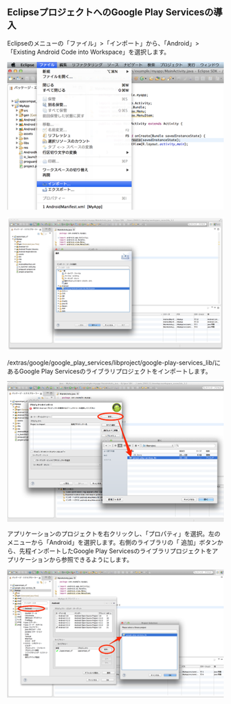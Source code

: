 ## EclipseプロジェクトへのGoogle Play Servicesの導入

Eclipseのメニューの「ファイル」>「インポート」から、「Android」>「Existing Android Code into Workspace」を選択します。


![googlePlayServices01](./img01.png)


![googlePlayServices01](./img02.png)


<android-sdk>/extras/google/google_play_services/libproject/google-play-services_lib/にあるGoogle Play Servicesのライブラリプロジェクトをインポートします。


![googlePlayServices01](./img03.png)


アプリケーションのプロジェクトを右クリックし、「プロパティ」を選択。左のメニューから「Android」を選択します。右側のライブラリの「
追加」ボタンから、先程インポートしたGoogle Play Servicesのライブラリプロジェクトをアプリケーションから参照できるようにします。


![googlePlayServices01](./img04.png)


